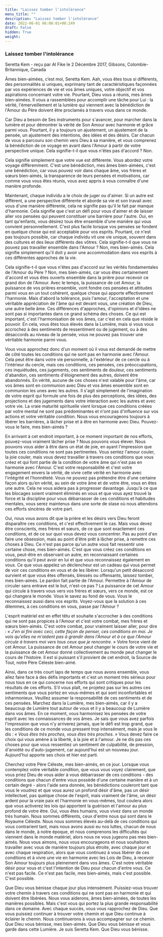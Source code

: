 ```yaml
---
title: "Laissez tomber l'intolérance"
menu_title: ""
description: "Laissez tomber l'intolérance"
date: 2022-06-01 06:00:01+00:249
draft: False
hidden: True
weight:
---
```

### Laissez tomber l'intolérance

Seretta Kem - reçu par Al Fike le 2 Décembre 2017, Gibsons, Colombie-Britannique, Canada

Âmes bien-aimées, c’est moi, Seretta Kem. Aah, vous êtes tous si différents, des personnalités si uniques, exprimany tant de caractéristiques façonnées par vos expériences de vie et vos âmes uniques, votre objectif et vos aspirations concernant votre vie. Pourtant, Dieu vous a réunis, mes âmes bien-aimées. Il vous a rassemblées pour accomplir une tâche pour Lui : la vérité, l'émerveillement et la lumière qui viennent avec la bénédiction de l'Amour du Père doivent être proclamés à travers vous dans ce monde. 

Car Dieu a besoin de Ses instruments pour s'avancer, pour marcher dans la lumière et pour démontrer la vérité de Son Amour avec harmonie et grâce parmi vous. Pourtant, il y a toujours un ajustement, un ajustement de la pensée, un ajustement des intentions, des idées et des désirs. Car chacun de vous a parcouru son chemin vers Dieu à sa manière, et vous comprenez la bénédiction de ce voyage en avant dans l'Amour à partir de votre perspective unique. Cela signifie-t-il que vous n'êtes pas d'accord ? Non. 

Cela signifie simplement que votre vue est différente. Vous abordez votre voyage différemment. C'est une bénédiction, mes âmes bien-aimées, c'est une bénédiction, car vous pouvez voir dans chaque âme, vos frères et sœurs bien-aimés, la transparence de leurs pensées et motivations, car comme vous vous êtes réunis, vous avez appris à vous connaître d'une manière profonde.

Maintenant, chaque individu a le choix de juger ou d'aimer. Si un autre est différent, a une perspective différente et aborde sa vie et son travail avec vous d'une manière différente, cela ne signifie pas qu'il le fait par manque d'harmonie. Cela signifie que c'est un défi pour vous d'aimer et de laisser aller vos pensées qui peuvent constituer une barrière pour l'autre. Oui, en tant qu'enfants, vous désirez tous être ensemble d'une manière qui vous convient personnellement. C'est plus facile lorsque vos pensées se fondent en quelque chose qui est acceptable pour vos esprits. Pourtant, ce n'est pas toujours possible, car chaque individu vit une vie unique, souvent dans des cultures et des lieux différents des vôtres. Cela signifie-t-il que vous ne pouvez pas travailler ensemble dans l'Amour ? Non, mes bien-aimés. Cela signifie simplement qu'il doit y avoir une accommodation dans vos esprits à ces différentes approches de la vie.

Cela signifie-t-il que vous n'êtes pas d'accord sur les vérités fondamentales de l'Amour du Père ? Non, mes bien-aimés, car vous êtes certainement d'accord et vous êtes ouverts ensemble dans la prière pour recevoir ce grand don de l'Amour. Avec le temps, la puissance de cet Amour, la puissance de vos prières ensemble, vont fondre ces pensées et attitudes parmi vous en un tout cohérent, quelque chose qui apporte effectivement l'harmonie. Mais d'abord la tolérance, puis l'amour, l'acceptation et une véritable appréciation de l'âme qui est devant vous, une création de Dieu, une autre belle âme. Ces différences d'approches, d'opinions et d'idées ne sont pas si importantes dans ce grand schéma des choses. Ce qui est important, c'est l'harmonisation de vos âmes, car c'est en cela que réside le pouvoir. En cela, vous êtes tous élevés dans la Lumière, mais si vous vous accrochez à des sentiments de ressentiment ou de jugement, ou à des désaccords au niveau de la pensée, vous ne pouvez pas trouver une véritable harmonie parmi vous.

Vous vous approchez donc d'un moment où il vous est demandé de mettre de côté toutes les conditions qui ne sont pas en harmonie avec l'Amour. Cela peut être dans votre vie personnelle, à l'extérieur de ce cercle ou à l'intérieur du cercle, mais ces conditions, ces pensées, ces préoccupations, ces inquiétudes, ces jugements, ces sentiments de douleur, ces sentiments d'abandon, ces sentiments d'éloignement des autres, doivent être abandonnés. En vérité, aucune de ces choses n'est valable pour l'âme, car vos âmes sont en communion avec Dieu et vos âmes ensemble sont en communion les unes avec les autres. Il s'agit simplement de l'imagination de votre esprit qui formule une fois de plus des perceptions, des idées, des projections et des jugements dans votre interaction avec les autres et avec votre vie. La vraie maturité spirituelle vient lorsque ces conditions créées par votre mental ne sont pas prédominantes et n'ont pas d'influence sur vos actions et votre véritable condition. Nous vous encourageons toujours à libérer les barrières, à lâcher prise et à être en harmonie avec Dieu. Pouvez-vous le faire, mes bien-aimés ?

En arrivant à cet endroit important, à ce moment important de nos efforts, pouvez-vous vraiment lâcher prise ? Nous pouvons vous élever. Nous pouvons vous aider à être dans un état de joie, en ayant l'impression que toutes ces conditions ne sont pas pertinentes. Vous sentez l'amour couler, la joie couler, mais vous devez travailler à travers ces conditions que vous créez et qui font partie de la condition de votre âme qui n'est pas en harmonie avec l'Amour. C'est votre responsabilité et c'est votre engagement envers la vérité, de vivre cette vérité en harmonie avec l'intégrité et l'honnêteté. Vous ne pouvez pas prétendre être d'une certaine façon alors qu’en vérité, au sein de votre âme et de votre être, vous en êtes une autre. Cela ne vous aidera pas à progresser davantage. Jusqu'à ce que les blocages soient vraiment éliminés en vous et que vous ayez trouvé la force et la discipline pour vous débarrasser de ces conditions et habitudes mentales, vous serez maintenus dans une sorte de stase où nous attendons ces efforts sincères de votre part.

Oui, nous vous avons dit que la prière et les désirs vers Dieu feront disparaître ces conditions, et c'est effectivement le cas. Mais vous devez être conscients, mes frères et sœurs, de ce que sont exactement ces conditions, et de ce sur quoi vous devez vous concentrer. Pas au point d'en faire une obsession, mais au point d'être prêt à lâcher prise, à remettre ces choses à Dieu. Ce n'est pas parce qu'un autre vous fait ressentir une certaine chose, mes bien-aimés. C'est que vous créez ces conditions en vous, peut-être en observant un autre, en reconnaissant certaines conditions qu'il peut avoir en lui et que vous reconnaissez également en vous. Ce que vous appelez un déclencheur est un cadeau qui vous permet de voir ces conditions en vous et de les libérer. Lorsqu'un petit désaccord survient et que vous êtes offensés, blessés ou offensants, laissez tomber, mes bien-aimés. Le pardon fait partie de l'Amour. Permettre à l'Amour de circuler sans entrave est le but, n'est-ce pas ? La puissance de cet Amour qui circule à travers vous vers vos frères et sœurs, vers ce monde, est ce qui changera le monde. Vous le savez au fond de vous. Vous le reconnaissez aussi dans vos esprits. Voyez-vous que la solution à ces dilemmes, à ces conditions en vous, passe par l'Amour ?

L'esprit matériel est en effet têtu et souhaite s'accrocher à des conditions qui ne sont pas propices à l'Amour et c'est votre combat, mes frères et sœurs bien-aimés. C'est votre combat, pour vraiment laisser aller, pour dire : *« J'en ai fini avec ceci, cette façon de penser, ces conditions en moi. Je vois qu'elles ne m'aident pas à grandir dans l'Amour et à ce que l'Amour circule à travers moi vers tous ceux que je rencontre. »* Votre force vient de cet Amour. La puissance de cet Amour peut changer le cours de votre vie et la puissance de cet Amour donné collectivement au monde peut changer le cours de l'histoire. Il est si puissant s'il provient de cet endroit, la Source de Tout, notre Père Céleste bien-aimé.

Ainsi, dans ce très court laps de temps que nous avons ensemble, vous allez faire face à des défis importants et c'est un moment très sérieux pour nous tous en ce qui concerne nos efforts qui sont critiques pour les résultats de ces efforts. S'il vous plaît, ne projetez pas sur les autres ces sentiments que vous portez en vous-mêmes et qui sont inconfortables et inharmonieux. Veuillez assumer la responsabilité de ces sentiments et de ces pensées. Marchez dans la Lumière, mes bien-aimés, car il y a beaucoup de Lumière tout autour de vous et il y a beaucoup de Lumière dans vos âmes. En ce moment, vous harmonisez les pensées de votre esprit avec les connaissances de vos âmes. Je sais que vous avez parfois l'impression que vous n'y arriverez jamais, que le défi est trop grand, que les conditions de ce monde vous pressent trop intensément, mais je vous le dis : *« Vous êtes très proches, vous êtes très proches. »* Vous devez faire ce choix qui vous amène à la liberté, à la joie et à l'amour. Je ne dis pas ces choses pour que vous ressentiez un sentiment de culpabilité, de pression, d'anxiété ou d'auto-jugement, car aujourd'hui est un nouveau jour. Aujourd'hui apporte ses choix et hier est parti.

Cherchez votre Père Céleste, mes bien-aimés, en ce jour. Lorsque vous contemplez votre véritable condition, que vous vous voyez clairement, que vous priez Dieu de vous aider à vous débarrasser de ces conditions - des conditions que chacun d'entre vous possède d'une certaine manière et à un certain degré - alors l'aide sera donnée, les bénédictions couleront tant que vous le voudrez et que vous aurez un profond désir d'âme, pas un désir intellectuel, pas quelque chose de l'esprit, mais vraiment de l'âme, un désir ardent pour la vraie paix et l'harmonie en vous-mêmes, tout coulera alors que vous activerez les lois qui apportent la guérison et l'amour au plus profond de votre être. Oui, vous êtes humains, vous vivez dans un monde très humain. Nous sommes différents, ceux d'entre nous qui sont dans le Royaume Céleste. Nous nous sommes élevés au-delà de ces conditions qui vous contrarient tant, mais nous avons aussi eu nos luttes, chacun de nous dans le monde, à notre époque, et nous comprenons les difficultés qui viennent dans le monde matériel, alors nous ne vous jugeons pas mes bien-aimés. Nous vous aimons, nous vous encourageons et nous souhaitons travailler avec vous de manière toujours plus étroite, avec chaque jour et avec chaque respiration, alors que vous continuez à vous libérer de ces conditions et à vivre une vie en harmonie avec les Lois de Dieu, à recevoir Son Amour toujours plus pleinement dans vos âmes. C'est notre véritable désir pour vous et c'est l'intention de Dieu pour chacun d'entre vous. Ce n'est pas facile. Ce n'est pas facile, mes bien-aimés, mais c'est possible. C'est possible.

Que Dieu vous bénisse chaque jour plus intensément. Puissiez-vous trouver votre chemin à travers ces conditions qui ne sont pas en harmonie et qui doivent être libérées. Nous vous aiderons, âmes bien-aimées, de toutes les manières possibles. Mais c'est vous qui portez la plus grande responsabilité dans ce domaine. Avec chaque succès, vous vous rapprochez de Dieu. Que vous puissiez continuer à trouver votre chemin et que Dieu continue à éclairer le chemin. Nous continuerons à vous accompagner sur ce chemin. Que Dieu vous bénisse, mes bien-aimés. Que Dieu vous bénisse et vous garde dans cette Lumière. Je suis Seretta Kem. Que Dieu vous bénisse.
